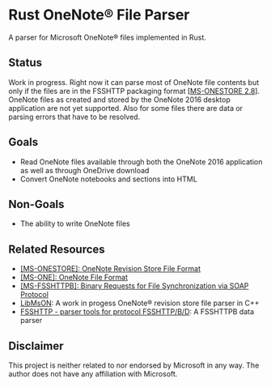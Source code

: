 # Rust OneNote® File Parser

A parser for Microsoft OneNote® files implemented in Rust.

## Status

Work in progress. Right now it can parse most of OneNote file contents but only
if the files are in the FSSHTTP packaging format [[MS-ONESTORE 2.8]]. OneNote files
as created and stored by the OneNote 2016 desktop application are not yet
supported. Also for some files there are data or parsing errors that have to be
resolved.

## Goals

- Read OneNote files available through both the OneNote 2016 application as
  well as through OneDrive download
- Convert OneNote notebooks and sections into HTML

## Non-Goals

- The ability to write OneNote files

## Related Resources

- [\[MS-ONESTORE\]: OneNote Revision Store File Format]
- [\[MS-ONE\]: OneNote File Format]
- [\[MS-FSSHTTPB\]: Binary Requests for File Synchronization via SOAP Protocol]
- [LibMsON]: A work in progess OneNote® revision store file parser in C++
- [FSSHTTP - parser tools for protocol FSSHTTP/B/D]: A FSSHTTPB data parser

## Disclaimer

This project is neither related to nor endorsed by Microsoft in any way. The
author does not have any affiliation with Microsoft.

[MS-ONESTORE 2.8]: https://docs.microsoft.com/en-us/openspecs/office_file_formats/ms-onestore/c65f7aa8-4f0e-45dc-aabd-96db97cedbd4
[\[MS-ONESTORE\]: OneNote Revision Store File Format]: https://docs.microsoft.com/en-us/openspecs/office_file_formats/ms-onestore/ae670cd2-4b38-4b24-82d1-87cfb2cc3725
[\[MS-ONE\]: OneNote File Format]: https://docs.microsoft.com/en-us/openspecs/office_file_formats/ms-one/73d22548-a613-4350-8c23-07d15576be50
[\[MS-FSSHTTPB\]: Binary Requests for File Synchronization via SOAP Protocol]: https://docs.microsoft.com/en-us/openspecs/sharepoint_protocols/ms-fsshttpb/f59fc37d-2232-4b14-baac-25f98e9e7b5a
[LibMsON]: https://github.com/blu-base/libmson/
[FSSHTTP - parser tools for protocol FSSHTTP/B/D]: https://github.com/marx-yu/FSSHTTP